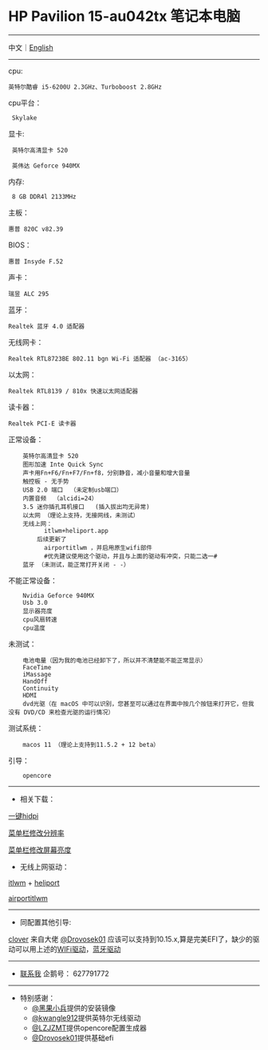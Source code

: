 HP Pavilion 15-au042tx 笔记本电脑
===

-------
    
   中文｜[English](https://github.com/feidaddy/hackintosh_HP-pavilion-15-au042tx-i5-6200u/blob/main/readme%20en.txt)
    
-------    
cpu: 

    英特尔酷睿 i5-6200U 2.3GHz、Turboboost 2.8GHz     
cpu平台：

     Skylake
     
显卡:

     英特尔高清显卡 520
     
     英伟达 Geforce 940MX
     
内存:

     8 GB DDR4l 2133MHz
     
主板：

    惠普 820C v82.39
    
BIOS：

    惠普 Insyde F.52
    
声卡：

    瑞昱 ALC 295
    
蓝牙：

    Realtek 蓝牙 4.0 适配器
    
无线网卡：

    Realtek RTL8723BE 802.11 bgn Wi-Fi 适配器 （ac-3165）
    
以太网：

    Realtek RTL8139 / 810x 快速以太网适配器
    
读卡器：

    Realtek PCI-E 读卡器
    

正常设备：

        英特尔高清显卡 520
        图形加速 Inte Quick Sync
        声卡用Fn+F6/Fn+F7/Fn+f8，分别静音，减小音量和增大音量
        触控板 - 无手势   
        USB 2.0 端口  （未定制usb端口）
        内置音频  （alcidi=24）
        3.5 迷你插孔耳机接口   (插入拔出均无异常)
        以太网 （理论上支持，无接网线，未测试）
        无线上网： 
              itlwm+heliport.app
            后续更新了 
              airportitlwm ，并启用原生wifi部件
              #优先建议使用这个驱动，并且与上面的驱动有冲突，只能二选一#
        蓝牙 （未测试，能正常打开关闭 - -）
        

不能正常设备：

        Nvidia Geforce 940MX
        Usb 3.0 
        显示器亮度
        cpu风扇转速
        cpu温度
        
未测试：       

        电池电量（因为我的电池已经卸下了，所以并不清楚能不能正常显示）
        FaceTime  
        iMassage
        HandOff
        Continuity 
        HDMI
        dvd光驱（在 macOS 中可以识别，您甚至可以通过在界面中按几个按钮来打开它，但我没有 DVD/CD 来检查光驱的运行情况）
        
测试系统：
     
        macos 11 （理论上支持到11.5.2 + 12 beta）
        
引导：
        
        opencore 
        
-------        
        


* 相关下载：

[一键hidpi](https://github.com/feidaddy/hackintosh_HP-pavilion-15-au042tx-i5-6200u/blob/main/%E4%B8%80%E9%94%AEhidpi.zip)

[菜单栏修改分辨率](https://github.com/feidaddy/hackintosh_HP-pavilion-15-au042tx-i5-6200u/raw/main/RDM.zip)

[菜单栏修改屏幕亮度](https://github.com/feidaddy/hackintosh_HP-pavilion-15-au042tx-i5-6200u/blob/main/QuickShade.zip)

   * 无线上网驱动：

   [itlwm](https://github.com/OpenIntelWireless/itlwm) + [heliport](https://github.com/OpenIntelWireless/HeliPort)

   [airportitlwm](https://github.com/kwangle912/AirportItlwm-for-Hackintosh)


------- 

* 同配置其他引导:

[clover](https://github.com/Drovosek01/hackintosh_HP_Pavilion_15-au028ur_i5-6200U)
 来自大佬 [@Drovosek01](https://github.com/Drovosek01) 应该可以支持到10.15.x,算是完美EFI了，缺少的驱动可以用上述的[WIFi驱动](https://github.com/kwangle912/AirportItlwm-for-Hackintosh)，[蓝牙驱动](https://github.com/OpenIntelWireless/IntelBluetoothFirmware)

------- 

* [联系我](http://wpa.qq.com/msgrd?v=3&uin=627791772&site=qq&menu=yes)
    企鹅号：   627791772

------- 

* 特别感谢：
   * [@黑果小兵](https://github.com/daliansky)提供的安装镜像
   * [@kwangle912](https://github.com/kwangle912/AirportItlwm-for-Hackintosh)提供英特尔无线驱动
   * [@LZJZMT](https://github.com/LZJZMT/OC-Gen-X)提供opencore配置生成器
   * [@Drovosek01](https://github.com/Drovosek01/hackintosh_HP_Pavilion_15-au028ur_i5-6200U)提供基础efi
